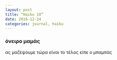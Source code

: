 ```yaml
---
layout: post
title: “Haiku 10”
date: 2016-12-24 
categories: journal, haiku 
---
```

### όνειρο μαμάς 
ας μαζέψουμε 
τώρα είναι το τέλος 
είπε ο μπαμπάς 


